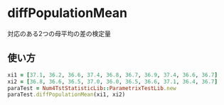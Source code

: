diffPopulationMean
==================
対応のある2つの母平均の差の検定量

## 使い方

```ruby
xi1 = [37.1, 36.2, 36.6, 37.4, 36.8, 36.7, 36.9, 37.4, 36.6, 36.7]
xi2 = [36.8, 36.6, 36.5, 37.0, 36.0, 36.5, 36.6, 37.1, 36.4, 36.7]
paraTest = Num4TstStatisticLib::ParametrixTestLib.new
paraTest.diffPopulationMean(xi1, xi2)
```

